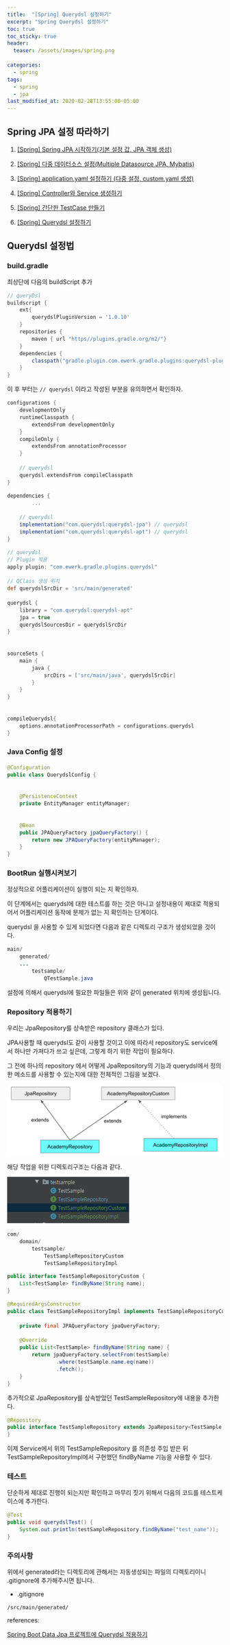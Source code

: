```yaml
---
title:  "[Spring] Querydsl 설정하기"
excerpt: "Spring Querydsl 설정하기"
toc: true
toc_sticky: true
header:
  teaser: /assets/images/spring.png

categories:
  - spring
tags:
  - spring
  - jpa
last_modified_at: 2020-02-28T13:55:00-05:00
---
```


## Spring JPA 설정 따라하기

1. [[Spring] Spring JPA 시작하기(기본 설정 값, JPA 객체 생성)](https://maximsungmo.github.io/spring/0-jpa-start/)

2. [[Spring] 다중 데이터소스 설정(Multiple Datasource JPA, Mybatis)](https://maximsungmo.github.io/spring/1-datasource-configuration/)

3. [[Spring] application.yaml 설정하기 (다중 설정, custom.yaml 생성)](https://maximsungmo.github.io/spring/2-datasource-yaml-change/)

4. [[Spring] Controller와 Service 생성하기](https://maximsungmo.github.io/spring/3-jpa-controller-service/)

5. [[Spring] 간단한 TestCase 만들기](https://maximsungmo.github.io/spring/4-jpa-test-case/)

6. [[Spring] Querydsl 설정하기](https://maximsungmo.github.io/spring/5-jpa-querydsl/)



## Querydsl 설정법

### build.gradle

최상단에 다음의 buildScript 추가

```groovy
// queryDsl 
buildscript {
    ext{
        querydslPluginVersion = '1.0.10'
    }
    repositories {
        maven { url "https//plugins.gradle.org/m2/"}
    }
    dependencies {
        classpath("gradle.plugin.com.ewerk.gradle.plugins:querydsl-plugin:${querydslPluginVersion}")
    }
}
```

이 후 부터는 `// querydsl` 이라고 작성된 부분을 유의하면서 확인하자.

```groovy
configurations {
    developmentOnly
    runtimeClasspath {
        extendsFrom developmentOnly
    }
    compileOnly {
        extendsFrom annotationProcessor
    }

    // querydsl
    querydsl.extendsFrom compileClasspath
}
```

```groovy
dependencies {
        ...

    // querydsl
    implementation("com.querydsl:querydsl-jpa") // querydsl
    implementation("com.querydsl:querydsl-apt") // querydsl
}
```

```groovy
// querydsl
// Plugin 적용
apply plugin: "com.ewerk.gradle.plugins.querydsl" 

// QClass 생성 위치
def querydslSrcDir = 'src/main/generated' 

querydsl {
    library = "com.querydsl:querydsl-apt"
    jpa = true
    querydslSourcesDir = querydslSrcDir
}


sourceSets {
    main {
        java {
            srcDirs = ['src/main/java', querydslSrcDir]
        }
    }
}


compileQuerydsl{
    options.annotationProcessorPath = configurations.querydsl
}
```



### Java Config 설정

```java
@Configuration
public class QuerydslConfig {


    @PersistenceContext
    private EntityManager entityManager;


    @Bean
    public JPAQueryFactory jpaQueryFactory() {
        return new JPAQueryFactory(entityManager);
    }
}
```



### BootRun 실행시켜보기 

정상적으로 어플리케이션이 실행이 되는 지 확인하자.

이 단계에서는 querydsl에 대한 테스트를 하는 것은 아니고 설정내용이 제대로 적용되어서 어플리케이션 동작에 문제가 없는 지 확인하는 단계이다. 

querydsl 을 사용할 수 있게 되었다면 다음과 같은 디렉토리 구조가 생성되었을 것이다.

```java
main/ 
    generated/
    ...
        testsample/
            QTestSample.java
```

설정에 의해서 querydsl에 필요한 파일들은 위와 같이 generated 위치에 생성됩니다.



### Repository 적용하기

우리는 JpaRepository를 상속받은 repository 클래스가 있다. 

JPA사용할 때 querydsl도 같이 사용할 것이고 이에 따라서 repository도 service에서 하나만 가져다가 쓰고 싶은데, 그렇게 하기 위한 작업이 필요하다.

그 전에 하나의 repository 에서 어떻게 JpaRepository의 기능과 querydsl에서 정의한 메소드를 사용할 수 있는지에 대한 전체적인 그림을 보겠다. 

![jpa-repository](../../assets/images/evernote2git/jpa-repository.png)



해당 작업을 위한 디렉토리구조는 다음과 같다.

![jpa-repository](../../assets/images/evernote2git/jpa-repository-2.png)

```java
com/ 
    domain/
        testsample/
			TestSampleRepositoryCustom
			TestSampleRepositoryImpl
```



```java
public interface TestSampleRepositoryCustom {
    List<TestSample> findByName(String name);
}
```

```java
@RequiredArgsConstructor
public class TestSampleRepositoryImpl implements TestSampleRepositoryCustom {

    private final JPAQueryFactory jpaQueryFactory;

    @Override
    public List<TestSample> findByName(String name) {
        return jpaQueryFactory.selectFrom(testSample)
                .where(testSample.name.eq(name))
                .fetch();
    }
}
```



추가적으로 JpaRepository를 상속받았던 TestSampleRepository에 내용을 추가한다.

```java
@Repository
public interface TestSampleRepository extends JpaRepository<TestSample, String>, TestSampleRepositoryCustom {
}
```



이제 Service에서 위의 TestSampleRepository 를 의존성 주입 받은 뒤 TestSampleRepositoryImpl에서 구현했던 findByName 기능을 사용할 수 있다.



### 테스트

단순하게 제대로 진행이 되는지만 확인하고 마무리 짓기 위해서 다음의 코드를 테스트케이스에 추가한다.

```java
@Test
public void querydslTest() {
    System.out.println(testSampleRepository.findByName("test_name"));
}
```



### 주의사항

위에서 generated라는 디렉토리에 관해서는 자동생성되는 파일의 디렉토리이니 .gitignore에 추가해주시면 됩니다. 

- .gitignore

```
/src/main/generated/
```



references:

[Spring Boot Data Jpa 프로젝트에 Querydsl 적용하기](https://jojoldu.tistory.com/372)